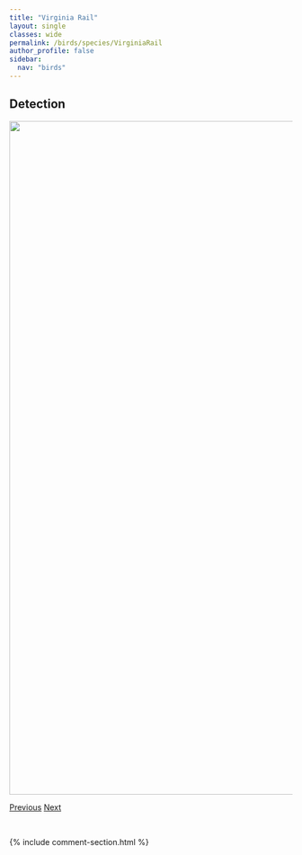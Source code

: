 ```yaml
---
title: "Virginia Rail"
layout: single
classes: wide
permalink: /birds/species/VirginiaRail
author_profile: false
sidebar:
  nav: "birds"
---
```


<h2>Detection</h2>

<a href="https://drive.google.com/uc?export=view&id=1mOzO6rjV-CG3WAlnKLL59uxkhQaZ2m_-">
<img src="https://drive.google.com/uc?export=view&id=1mOzO6rjV-CG3WAlnKLL59uxkhQaZ2m_-" height = "1200" width = "800">
</a>

<a href="/DevelopmentWebsite/birds/species/VioletgreenSwallow" class="pagination--pager" title="Violet-green Swallow">Previous</a> <a href="/DevelopmentWebsite/birds/species/WarblingVireo" class="pagination--pager" title="Warbling Vireo">Next</a>

<p>&nbsp;</p>

{% include comment-section.html %}
